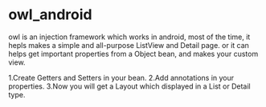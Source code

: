 # owl_android
owl is an injection framework which works in android, most of  the time, it hepls makes a simple and all-purpose ListView and Detail page.
or it can helps get important properties from a Object bean, and makes your custom view. 

1.Create Getters and Setters in your bean.
2.Add annotations in your properties.
3.Now you will get a Layout which displayed in a List or Detail type.






